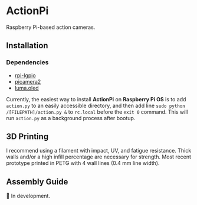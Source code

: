 # ActionPi
Raspberry Pi-based action cameras.

## Installation
### Dependencies
- [rpi-lgpio](https://pypi.org/project/rpi-lgpio/)
- [picamera2](https://pypi.org/project/picamera2/)
- [luma.oled](https://luma-oled.readthedocs.io/en/latest/software.html)

Currently, the easiest way to install **ActionPi** on **Raspberry Pi OS** is to add `action.py` to an easily accessible directory, and then add line `sudo python /[FILEPATH]/action.py &` to `rc.local` before the `exit 0` command.  This will run `action.py` as a background process after bootup. 

## 3D Printing
I recommend using a filament with impact, UV, and fatigue resistance.  Thick walls and/or a high infill percentage are necessary for strength.
Most recent prototype printed in PETG with 4 wall lines (0.4 mm line width).

## Assembly Guide
🚧 In development.
